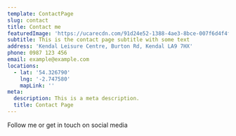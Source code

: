 ```yaml
---
template: ContactPage
slug: contact
title: Contact me
featuredImage: 'https://ucarecdn.com/91d24e52-1388-4ae3-8bce-007f6d4f4fdc/'
subtitle: This is the contact page subtitle with some text
address: 'Kendal Leisure Centre, Burton Rd, Kendal LA9 7HX'
phone: 0987 123 456
email: example@example.com
locations:
  - lat: '54.326790'
    lng: '-2.747580'
    mapLink: ''
meta:
  description: This is a meta description.
  title: Contact Page
---
```

Follow me or get in touch on social media

